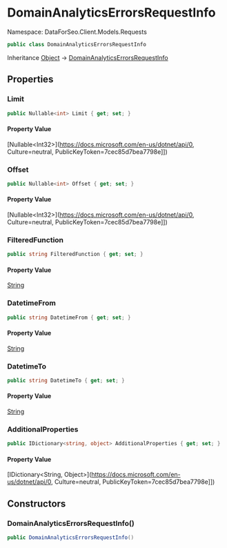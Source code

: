 # DomainAnalyticsErrorsRequestInfo

Namespace: DataForSeo.Client.Models.Requests

```csharp
public class DomainAnalyticsErrorsRequestInfo
```

Inheritance [Object](https://docs.microsoft.com/en-us/dotnet/api/Object) → [DomainAnalyticsErrorsRequestInfo](./DomainAnalyticsErrorsRequestInfo.md)

## Properties

### **Limit**

```csharp
public Nullable<int> Limit { get; set; }
```

#### Property Value

[Nullable&lt;Int32&gt;](https://docs.microsoft.com/en-us/dotnet/api/0, Culture=neutral, PublicKeyToken=7cec85d7bea7798e]])<br>

### **Offset**

```csharp
public Nullable<int> Offset { get; set; }
```

#### Property Value

[Nullable&lt;Int32&gt;](https://docs.microsoft.com/en-us/dotnet/api/0, Culture=neutral, PublicKeyToken=7cec85d7bea7798e]])<br>

### **FilteredFunction**

```csharp
public string FilteredFunction { get; set; }
```

#### Property Value

[String](https://docs.microsoft.com/en-us/dotnet/api/String)<br>

### **DatetimeFrom**

```csharp
public string DatetimeFrom { get; set; }
```

#### Property Value

[String](https://docs.microsoft.com/en-us/dotnet/api/String)<br>

### **DatetimeTo**

```csharp
public string DatetimeTo { get; set; }
```

#### Property Value

[String](https://docs.microsoft.com/en-us/dotnet/api/String)<br>

### **AdditionalProperties**

```csharp
public IDictionary<string, object> AdditionalProperties { get; set; }
```

#### Property Value

[IDictionary&lt;String, Object&gt;](https://docs.microsoft.com/en-us/dotnet/api/0, Culture=neutral, PublicKeyToken=7cec85d7bea7798e]])<br>

## Constructors

### **DomainAnalyticsErrorsRequestInfo()**

```csharp
public DomainAnalyticsErrorsRequestInfo()
```
